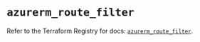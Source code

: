 # `azurerm_route_filter`

Refer to the Terraform Registry for docs: [`azurerm_route_filter`](https://registry.terraform.io/providers/hashicorp/azurerm/3.116.0/docs/resources/route_filter).
